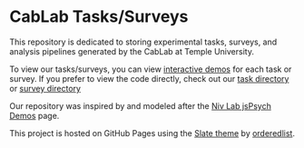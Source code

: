 # CabLab Tasks/Surveys
This repository is dedicated to storing experimental tasks, surveys, and analysis pipelines generated by the CabLab at Temple University.

To view our tasks/surveys, you can view [interactive demos](https://tucablab.github.io/cablab/) for each task or survey. If you prefer to view the code directly, check out our [task directory](https://github.com/TUcablab/cablab/tree/main/tasks/) or [survey directory](https://github.com/TUcablab/cablab/tree/main/surveys/)

Our repository was inspired by and modeled after the [Niv Lab jsPsych Demos](https://nivlab.github.io/jspsych-demos/) page.

This project is hosted on GitHub Pages using the [Slate theme](https://github.com/pages-themes/slate) by [orderedlist](https://github.com/orderedlist).
